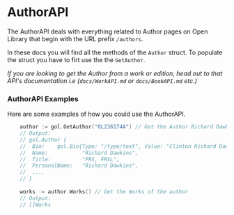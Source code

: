 # AuthorAPI
The AuthorAPI deals with everything related to Author pages on Open Library that begin with the URL prefix `/authors`.

In these docs you will find all the methods of the `Author` struct. To populate the struct you have to firt use the the `GetAuthor`.

*If you are looking to get the Author from a work or edition, head out to that API's documentation i.e (`docs/WorkAPI.md` or `docs/BookAPI.md` etc.)*

### AuthorAPI Examples
Here are some examples of how you could use the AuthorAPI.
```go
    author := gol.GetAuthor("OL236174A") // Get the Author Richard Dawkins
	// Output:
	// gol.Author {
	//  Bio:    gol.Bio{Type: "/type/text", Value: "Clinton Richard Dawkins, FRS, FRSL is a British ethologist, evolutionary biologist and popular science author..."},
	//  Name:           "Richard Dawkins",
	//  Title:          "FRS, FRSL",
	//  PersonalName:   "Richard Dawkins",
	//  ....
	// }
	
	works := author.Works() // Get the Works of the author
	// Output:
	// []Works
```